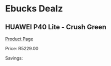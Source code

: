 
# Ebucks Dealz
## HUAWEI P40 Lite - Crush Green
[Product Page](https://www.ebucks.com/web/shop/productSelected.do?prodId=1230492193&catId=714947548)

Price: R5229.00

Savings: 


	